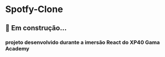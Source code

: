 # Spotfy-Clone 

## 🚧 Em construção...

### projeto desenvolvido durante a imersão React do XP40 Gama Academy
